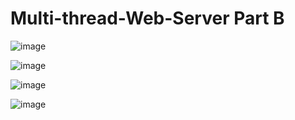 # Multi-thread-Web-Server Part B

![image](https://user-images.githubusercontent.com/73355680/120585546-8889c200-c3f7-11eb-8fbe-0ff294bc26d9.png)

![image](https://user-images.githubusercontent.com/73355680/120585798-08179100-c3f8-11eb-8067-ebcd765ec37d.png)

![image](https://user-images.githubusercontent.com/73355680/120585883-2aa9aa00-c3f8-11eb-8bcb-a1b4796e9bf9.png)

![image](https://user-images.githubusercontent.com/73355680/120585913-372e0280-c3f8-11eb-9394-bcd350841d70.png)
